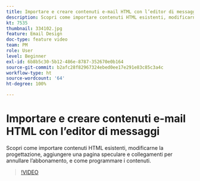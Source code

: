 ```yaml
---
title: Importare e creare contenuti e-mail HTML con l’editor di messaggi
description: Scopri come importare contenuti HTML esistenti, modificarne la progettazione, aggiungere una pagina speculare e collegamenti per annullare l’abbonamento, e come programmare i contenuti.
kt: 7535
thumbnail: 334102.jpg
feature: Email Design
doc-type: feature video
team: PM
role: User
level: Beginner
exl-id: 6b8b5c30-5b12-486e-8787-352670e0b164
source-git-commit: b2afc28f82967324ebed0ee17e291e83c85c3a4c
workflow-type: ht
source-wordcount: '64'
ht-degree: 100%

---
```


# Importare e creare contenuti e-mail HTML con l’editor di messaggi

Scopri come importare contenuti HTML esistenti, modificarne la progettazione, aggiungere una pagina speculare e collegamenti per annullare l’abbonamento, e come programmare i contenuti.

>[!VIDEO](https://video.tv.adobe.com/v/334102?quality=12&learn=on)
